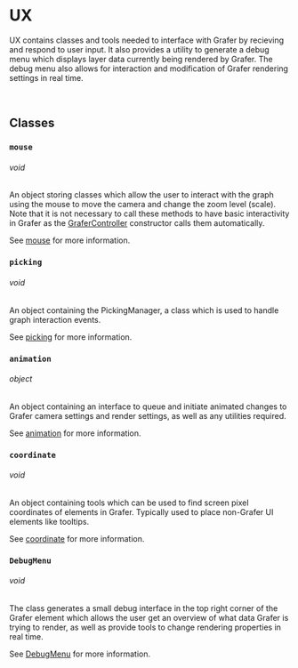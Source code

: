 # UX

UX contains classes and tools needed to interface with Grafer by recieving and respond to user input. It also provides a utility to generate a debug menu which displays layer data currently being rendered by Grafer. The debug menu also allows for interaction and modification of Grafer rendering settings in real time.

<br>

## Classes

### `mouse`
###### void

An object storing classes which allow the user to interact with the graph using the mouse to move the camera and change the zoom level (scale). Note that it is not necessary to call these methods to have basic interactivity in Grafer as the [GraferController](./grafer-controller.md) constructor calls them automatically.

See [mouse](./mouse.md) for more information.

### `picking`
###### void

An object containing the PickingManager, a class which is used to handle graph interaction events.

See [picking](./picking.md) for more information.

### `animation`
###### object

An object containing an interface to queue and initiate animated changes to Grafer camera settings and render settings, as well as any utilities required.

See [animation](./animation.md) for more information.

### `coordinate`
###### void

An object containing tools which can be used to find screen pixel coordinates of elements in Grafer. Typically used to place non-Grafer UI elements like tooltips.

See [coordinate](./coordinate.md) for more information.

### `DebugMenu`
###### void

The class generates a small debug interface in the top right corner of the Grafer element which allows the user get an overview of what data Grafer is trying to render, as well as provide tools to change rendering properties in real time.

See [DebugMenu](./debug-menu.md) for more information.
